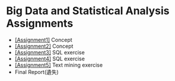 # Big Data and Statistical Analysis Assignments

* [[Assignment1]](https://drive.google.com/open?id=11SbjQsbsIP0FappgA1PLd4cEtW2sGAG4) Concept
* [[Assignment2]](https://drive.google.com/open?id=1GbH5Lr74UhYNx_dfxiRfd0c_1Yy0bj_B) Concept
* [[Assignment3]](https://drive.google.com/open?id=1gRsSAhooJ18YcWDj4l3RTslB9-AHawPp) SQL exercise
* [[Assignment4]](https://drive.google.com/open?id=1O-3BLeNg-dqM2L5gWmMOWxPRRlzG1VDD) SQL exercise
* [[Assignment5]](https://drive.google.com/open?id=1_xFiOnPyD6TzQIODLRKtMegojgIiLelE) Text mining exercise
* Final Report(遺失)
